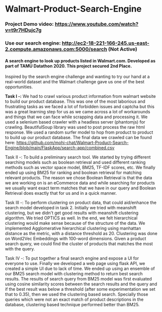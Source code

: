 # Walmart-Product-Search-Engine

### Project Demo video: https://www.youtube.com/watch?v=t9r7HDujc7g
### Use our search engine: http://ec2-18-221-166-245.us-east-2.compute.amazonaws.com:5000/search (Not Active)
#### A search engine to look up products listed in Walmart.com. Developed as part of TAMU Datathon 2020. This project secured 2nd Place.

Inspired by the search engine challenge and wanting to try our hand at a real-world dataset and the Walmart challenge gave us one of the best opportunities.

<b>Task I -:</b> We had to crawl various product information from walmart website to build our product database. This was one of the most laborious and frustrating tasks as we faced a lot of forbidden issues and captcha but this was a great learning step for us as we came across a lot of workarounds and things that we can face while scrapping data and processing it. We used a selenium based crawler with a headless server (phantomjs) for crawling. BeautifulSoup library was used to post process the raw html response. We used a random surfer model to hop from product to product to build up our product database. The final data we crawled can be found here: https://github.com/mohi-chat/Walmart-Product-Search-Engine/blob/main/FlaskApp/search-app/combined.csv

Task II -: To build a preliminary search tool. We started by trying different searching models such as boolean retrieval and used different ranking methods such as vector space model, BM25, TF-IDF scores, etc. We finally ended up using BM25 for ranking and boolean retrieval for matching relevant products. The reason we chose Boolean Retrieval is that the data we are working on is an eCommerce data and while searching for products we usually want exact term matches that we have in our query and Boolean Retrieval does exactly that for us and in a quick manner.

Task III -: To perform clustering on product data, that could aid/enhance the search model developed in task 2. Initially we tried with meanshift clustering, but we didn't get good results with meanshift clustering algorithm. We tried OPTICS as well. In the end, we felt hierarchical clustering would make sense because of the structure of the data. We implemented Agglomerative hierarchical clustering using manhattan distance as the metric, with a distance threshold as 20. Clustering was done on Word2Vec Embeddings with 100-word dimensions. Given a product search query, we could find the cluster of products that matches the most with the query.

Task IV -: To put together a final search engine and expose a UI for everyone to use. Finally we developed a web page using flask API, we created a simple UI due to lack of time. We ended up using an ensemble of our BM25 search model with clustering method to return best search results. The results of search query from BM25 model was first evaluated using cosine similarity scores between the search results and the query and if the best result was below a threshold (after some experimentation we set that to 0.35), then we used the clustering based search. Specially those queries which were not an exact match of product descriptions in the database, clustering based technique performed better than BM25. 
